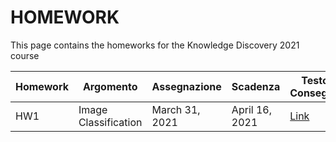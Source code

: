 # HOMEWORK
This page contains the homeworks for the Knowledge Discovery 2021 course

| Homework | Argomento | Assegnazione | Scadenza | Testo Consegna | Template | Form Consegna |
| -------- | --------- | ------------ | -------- | -------------- | -------- | ------------- |
| HW1     | Image Classification | March 31, 2021 | April 16, 2021 | [Link](hw1-2021.md) | [Link][404] | [Link][404] |

[404]: /knowledge-discovery/fallback
